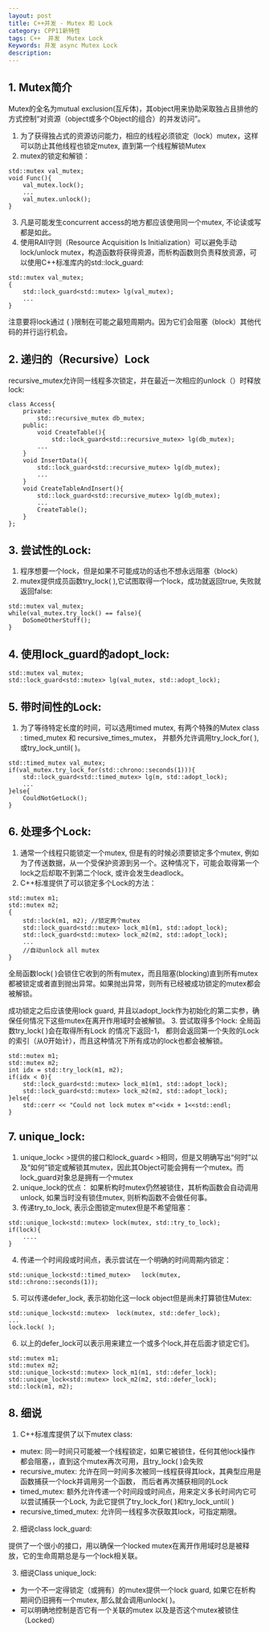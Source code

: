 ```yaml
---
layout: post
title: C++并发 - Mutex 和 Lock
category: CPP11新特性
tags: C++  并发  Mutex Lock
Keywords: 并发 async Mutex Lock
description:
---
```

## 1. Mutex简介
Mutex的全名为mutual exclusion(互斥体)，其object用来协助采取独占且排他的方式控制“对资源（object或多个Object的组合）的并发访问”。
1. 为了获得独占式的资源访问能力，相应的线程必须锁定（lock）mutex，这样可以防止其他线程也锁定mutex, 直到第一个线程解锁Mutex
2. mutex的锁定和解锁：
``` 
std::mutex val_mutex;
void Func(){
    val_mutex.lock();
    ...
    val_mutex.unlock();
}
```
3. 凡是可能发生concurrent access的地方都应该使用同一个mutex, 不论读或写都是如此。
4. 使用RAII守则（Resource Acquisition Is Initialization）可以避免手动lock/unlock mutex，构造函数将获得资源，而析构函数则负责释放资源，可以使用C++标准库内的std::lock_guard:
```
std::mutex val_mutex;
{
    std::lock_guard<std::mutex> lg(val_mutex);
    ...
}
```
注意要将lock通过  {   }限制在可能之最短周期内。因为它们会阻塞（block）其他代码的并行运行机会。
## 2. 递归的（Recursive）Lock
recursive_mutex允许同一线程多次锁定，并在最近一次相应的unlock（）时释放lock:
```
class Access{
    private:
        std::recursive_mutex db_mutex;
    public:
        void CreateTable(){
            std::lock_guard<std::recursive_mutex> lg(db_mutex);
        ...
    }
    void InsertData(){
        std::lock_guard<std::recursive_mutex> lg(db_mutex);
        ...
    }
    void CreateTableAndInsert(){
        std::lock_guard<std::recursive_mutex> lg(db_mutex);
        ...
        CreateTable();
    }
};
```
## 3. 尝试性的Lock:
1. 程序想要一个lock，但是如果不可能成功的话也不想永远阻塞（block）
2. mutex提供成员函数try_lock( ),它试图取得一个lock，成功就返回true, 失败就返回false:
```
std::mutex val_mutex;
while(val_mutex.try_lock() == false){
    DoSomeOtherStuff();
}
```
## 4. 使用lock_guard的adopt_lock:
```
std::mutex val_mutex;
std::lock_guard<std::mutex> lg(val_mutex, std::adopt_lock);
```
## 5. 带时间性的Lock:
1. 为了等待特定长度的时间，可以选用timed mutex, 有两个特殊的Mutex class : timed_mutex 和 recursive_times_mutex， 并额外允许调用try_lock_for( ), 或try_lock_until( )。
```
std::timed_mutex val_mutex;
if(val_mutex.try_lock_for(std::chrono::seconds(1))){
    std::lock_guard<std::timed_mutex> lg(m, std::adopt_lock);
    ...
}else{
    CouldNotGetLock();
}
```
## 6. 处理多个Lock:
1. 通常一个线程只能锁定一个mutex, 但是有的时候必须要锁定多个mutex, 例如为了传送数据，从一个受保护资源到另一个。这种情况下，可能会取得第一个lock之后却取不到第二个lock, 或许会发生deadlock。
2. C++标准提供了可以锁定多个Lock的方法：
```
std::mutex m1;
std::mutex m2;
{
    std::lock(m1, m2); //锁定两个mutex
    std::lock_guard<std::mutex> lock_m1(m1, std::adopt_lock);
    std::lock_guard<std::mutex> lock_m2(m2, std::adopt_lock);
    ...
    //自动unlock all mutex
}
```
全局函数lock( )会锁住它收到的所有mutex，而且阻塞(blocking)直到所有mutex都被锁定或者直到抛出异常。如果抛出异常，则所有已经被成功锁定的mutex都会被解锁。

成功锁定之后应该使用lock guard, 并且以adopt_lock作为初始化的第二实参，确保任何情况下这些mutex在离开作用域时会被解锁。
3. 尝试取得多个lock: 全局函数try_lock( )会在取得所有Lock 的情况下返回-1， 都则会返回第一个失败的Lock的索引（从0开始计），而且这种情况下所有成功的lock也都会被解锁。
```
std::mutex m1;
std::mutex m2;
int idx = std::try_lock(m1, m2);
if(idx < 0){
    std::lock_guard<std::mutex> lock_m1(m1, std::adopt_lock);
    std::lock_guard<std::mutex> lock_m2(m2, std::adopt_lock);
}else{
    std::cerr << "Could not lock mutex m"<<idx + 1<<std::endl;
}
```
## 7. unique_lock:
1. unique_lock< >提供的接口和lock_guard< >相同，但是又明确写出“何时”以及“如何”锁定或解锁其mutex，因此其Object可能会拥有一个mutex。而lock_guard对象总是拥有一个mutex
2. unique_lock的优点： 如果析构时mutex仍然被锁住，其析构函数会自动调用unlock, 如果当时没有锁住mutex, 则析构函数不会做任何事。
3. 传递try_to_lock, 表示企图锁定mutex但是不希望阻塞：
```
std::unique_lock<std::mutex> lock(mutex, std::try_to_lock);
if(lock){
    ....
}
```
4. 传递一个时间段或时间点，表示尝试在一个明确的时间周期内锁定：
```
std::unique_lock<std::timed_mutex>   lock(mutex,  std::chrono::seconds(1));
```
5. 可以传递defer_lock, 表示初始化这一lock object但是尚未打算锁住Mutex:
```
std::unique_lock<std::mutex>  lock(mutex, std::defer_lock);
...
lock.lock( );
```
6. 以上的defer_lock可以表示用来建立一个或多个lock,并在后面才锁定它们。
```
std::mutex m1;
std::mutex m2;
std::unique_lock<std::mutex> lock_m1(m1, std::defer_lock);
std::unique_lock<std::mutex> lock_m2(m2, std::defer_lock);
std::lock(m1, m2);
```
## 8. 细说
1. C++标准库提供了以下mutex class:
* mutex: 同一时间只可能被一个线程锁定，如果它被锁住，任何其他lock操作都会阻塞，，直到这个mutex再次可用，且try_lock( )会失败
* recursive_mutex: 允许在同一时间多次被同一线程获得其lock，其典型应用是函数捕获一个lock并调用另一个函数， 而后者再次捕获相同的Lock
* timed_mutex: 额外允许传递一个时间段或时间点，用来定义多长时间内它可以尝试捕获一个Lock, 为此它提供了try_lock_for( )和try_lock_until( )
* recursive_timed_mutex: 允许同一线程多次获取其lock，可指定期限。
2. 细说class lock_guard:

提供了一个很小的接口，用以确保一个locked mutex在离开作用域时总是被释放，它的生命周期总是与一个lock相关联。

3. 细说Class unique_lock:
* 为一个不一定得锁定（或拥有）的mutex提供一个lock guard, 如果它在析构期间仍旧拥有一个mutex, 那么就会调用unlock( )。
* 可以明确地控制是否它有一个关联的mutex 以及是否这个mutex被锁住（Locked）



